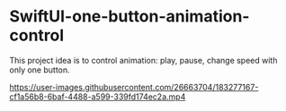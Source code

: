 # SwiftUI-one-button-animation-control

This project idea is to control animation: play, pause, change speed with only one button.

https://user-images.githubusercontent.com/26663704/183277167-cf1a56b8-6baf-4488-a599-339fd174ec2a.mp4


